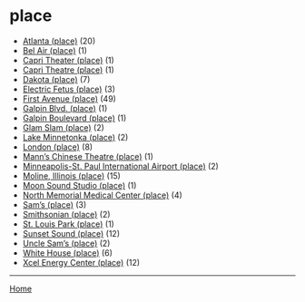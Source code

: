 # place

  * [Atlanta (place)](./place/atlanta/) (20)
  * [Bel Air (place)](./place/bel-air/) (1)
  * [Capri Theater  (place)](./place/capri-theater/) (1)
  * [Capri Theatre (place)](./place/capri-theatre/) (1)
  * [Dakota (place)](./place/dakota/) (7)
  * [Electric Fetus (place)](./place/electric-fetus/) (3)
  * [First Avenue (place)](./place/first-avenue/) (49)
  * [Galpin Blvd. (place)](./place/galpin-blvd/) (1)
  * [Galpin Boulevard (place)](./place/galpin-boulevard/) (1)
  * [Glam Slam (place)](./place/glam-slam/) (2)
  * [Lake Minnetonka (place)](./place/lake-minnetonka/) (2)
  * [London (place)](./place/london/) (8)
  * [Mann’s Chinese Theatre (place)](./place/mann-s-chinese-theatre/) (1)
  * [Minneapolis-St. Paul International Airport (place)](./place/minneapolis-st-paul-international-airport/) (2)
  * [Moline, Illinois (place)](./place/moline-illinois/) (15)
  * [Moon Sound Studio (place)](./place/moon-sound-studio/) (1)
  * [North Memorial Medical Center (place)](./place/north-memorial-medical-center/) (4)
  * [Sam’s (place)](./place/sam-s/) (3)
  * [Smithsonian (place)](./place/smithsonian/) (2)
  * [St. Louis Park (place)](./place/st-louis-park/) (1)
  * [Sunset Sound (place)](./place/sunset-sound/) (12)
  * [Uncle Sam’s (place)](./place/uncle-sam-s/) (2)
  * [White House (place)](./place/white-house/) (6)
  * [Xcel Energy Center (place)](./place/xcel-energy-center/) (12)

----

[Home](../)
